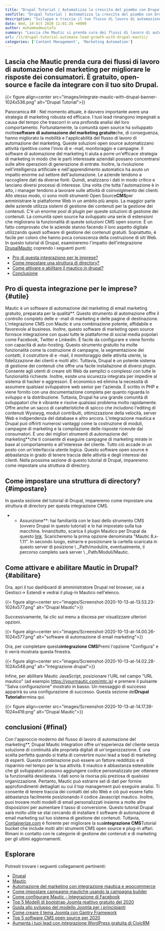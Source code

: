 ```yaml
---
title: "Drupal Tutorial | Automatizza la crescita del piombo con Drupal & Mautic '" 
seoTitle: "Drupal Tutorial | Automatizza la crescita del piombo con Drupal & Mautic" 
description: "Sviluppa e traccia il tuo flusso di lavoro di automazione del marketing con l'aiuto dell'integrazione mautica di Drupal. Segui questo tutorial Drupal per apprendere le fasi di integrazione." 
date: Wed, 14 Oct 2020 11:01:35 +0000
author: muhammadmustafa
summary: "Lascia che Mautic si prenda cura dei flussi di lavoro di automazione del marketing per migliorare le risposte dei consumatori. È gratuito, open-source e facile da integrare con il tuo sito Drupal." 
url: /it/drupal-tutorial-automate-lead-growth-with-drupal-mautic/
categories: ['Content Management', 'Marketing Automation']
---
```


## Lascia che Mautic prenda cura dei flussi di lavoro di automazione del marketing per migliorare le risposte dei consumatori. È gratuito, open-source e facile da integrare con il tuo sito Drupal.

{{< figure align=center src="images/integrate-mautic-with-drupal-banner-1024x536.png" alt="Drupal Tutorial">}}


Panoramica ## :
Nel momento attuale, è davvero importante avere una strategia di marketing robusta ed efficace. I tuoi lead rimangono impegnati a causa del tempo che trascorri in una profonda analisi del loro comportamento. Fortunatamente, la comunità open source ha sviluppato molte**software di automazione del marketing gratuite**che, di conseguenza, hanno migliorato la mobilità e l'applicabilità del flusso di lavoro di automazione del marketing. Queste soluzioni open source automatizzano attività ripetitive come l'invio di e -mail, monitoraggio e campagne. Il software di automazione del marketing ti aiuta a porre un'efficace strategia di marketing in modo che le parti interessate aziendali possano concentrarsi sulle altre operazioni di generazione di entrate. Inoltre, la rivoluzione nell'intelligenza artificiale e nell'apprendimento automatico ha avuto un impatto enorme sul settore dell'automazione. Le aziende tendono a raccogliere dati da diverse fonti. Quindi, analizzano i dati in modo critico e lanciano diversi processi di interesse. Una volta che tutta l'automazione è in atto, i manager tendono a lavorare sulle attività di coinvolgimento dei clienti.
Allo stesso modo, ci sono molti strumenti Open Source**CMS**per amministrare le piattaforme Web in un ambito più ampio. La maggior parte delle aziende utilizza sistemi di gestione dei contenuti per la gestione dei contenuti. C'è un enorme pool di plugin per queste soluzioni di gestione dei contenuti. La comunità open source ha sviluppato una serie di estensioni che migliorano la funzionalità di queste soluzioni CMS open source. È un fatto comprovato che le aziende stanno facendo il loro aspetto digitale utilizzando questi software di gestione dei contenuti gratuiti. Soprattutto, è facile per coloro che hanno poca conoscenza della costruzione di siti Web. In questo tutorial di Drupal, esamineremo l'impatto dell'integrazione [Drupal][2][Mautic][1] coprendo i seguenti punti:
  * [Pro di questa integrazione per le imprese?][3]
  * [Come impostare una struttura di directory?][4]
  * [Come attivare e abilitare il mautico in drupal?][5]
  * [Conclusione][6]

## Pro di questa integrazione per le imprese?   {#utile}
Mautic è un software di automazione del marketing di email marketing gratuito, preparata per la qualità**. Questo strumento di automazione offre il controllo completo delle e -mail di marketing e delle pagine di destinazione. L'integrazione CMS con Mautic è una combinazione potente, affidabile e favorevole al business. Inoltre, questo software di marketing open source fornisce integrazione con quasi tutte le piattaforme di social media popolari come Facebook, Twitter e LinkedIn. È facile da configurare e viene fornito con capacità di auto-hosting. Questo strumento gratuito ha molte funzionalità come la costruzione di campagne, la segmentazione dei contatti, il costruttore di e -mail, il monitoraggio delle attività utente, la fidelizzazione dei clienti e molti altri. Tuttavia, Drupal è un potente sistema di gestione dei contenuti che offre una facile installazione di diversi plugin. Consente agli utenti di creare siti Web da semplici o complessi con tutte le funzionalità richieste. Inoltre, esiste una sicurezza integrata per impedire al sistema di hacker e aggressori. È economico ed elimina la necessità di assumere qualsiasi sviluppatore web senior per l'azienda.
È scritto in PHP e viene fornito con una documentazione completa per quanto riguarda lo sviluppo e la distribuzione. Tuttavia, Drupal ha una grande comunità di sviluppatori che è vibrante e risolve qualsiasi problema molto rapidamente. Offre anche un sacco di caratteristiche di spicco che includono l'editing di contenuti Wysiwyg, moduli contribuiti, ottimizzazione della velocità, server Web e indipendenza del database e altro ancora. L'integrazione mautica e Drupal può offrirti numerosi vantaggi come la costruzione di moduli, campagne di marketing e la compilazione delle risposte ricevute dai consumatori. È uno dei migliori strumenti di automazione del marketing**che ti consente di eseguire campagne di marketing mirate in base al comportamento e all'interesse del cliente. Tutto ciò accade in un posto con un'interfaccia utente logica. Questo software open source è abbastanza in grado di tenere traccia delle attività e degli interessi dei clienti. Nella prossima sezione di questo tutorial di Drupal, impareremo come impostare una struttura di directory.

## Come impostare una struttura di directory?   {#impostare}
In questa sezione del tutorial di Drupal, impareremo come impostare una struttura di directory per questa integrazione CMS.
* * Assunzione**: hai familiarità con le basi dello strumento CMS (ovvero Drupal in questo tutorial) e lo hai impostato sulla tua macchina.
Innanzitutto, scarica il plugin Mautico per Drupal da questo [link][7]. Scaricheremo la prima opzione denominata "Mautic 8.x-1.11".
In secondo luogo, estrarre e posizionare la cartella scaricata in questo server di posizione \ _Path/moduli/e, eventualmente, il percorso completo sarà server \ _Path/Moduli/Mautic.

## Come attivare e abilitare Mautic in Drupal?   {#abilitare}
Ora, apri il tuo dashboard di amministratore Drupal nel browser, vai a Gestisci-> Estendi e vedrai il plug-in Mautico nell'elenco.

{{< figure align=center src="images/Screenshot-2020-10-13-at-13.53.23-1024x577.png" alt="Drupal Mautic">}}

Successivamente, fai clic sul menu a discesa per visualizzare ulteriori opzioni.

{{< figure align=center src="images/Screenshot-2020-10-13-at-14.00.26-1024x577.png" alt="software di automazione di email marketing">}}

Ora, per completare questa**integrazione CMS**Premi l'opzione "Configura" e ti verrà mostrata questa finestra.

{{< figure align=center src="images/Screenshot-2020-10-13-at-14.02.28-1024x548.png" alt="Integrazione drupal">}}

Infine, per abilitare Mautic JavaScript, posizionare l'URL nel campo "URL mautico" (ad esempio https://yourmautic.com/mtc.js) e premere il pulsante "Salva configurazione" mostrato in basso. Un messaggio di successo apparirà su una configurazione di successo. Questa sezione del**Drupal Tutorial**termina qui.

{{< figure align=center src="images/Screenshot-2020-10-13-at-14.17.39-1024x419.png" alt="Drupal Mautic">}}


## conclusioni   {#final}
Con l'approccio moderno del flusso di lavoro di automazione del marketing**, Drupal Mautic Integration offre un'esperienza del cliente senza soluzione di continuità alle proprietà digitali di un'organizzazione. È una scelta perfetta quando si tratta di convertire nuovi lead a lead di marketing di esperti. Questa combinazione può essere un fattore redditizio e di risparmio nel tempo per la tua attività. Il mautico è abbastanza estensibile che gli sviluppatori possono aggiungere codice personalizzato per ottenere la funzionalità desiderata. I dati sono la risorsa più preziosa di qualsiasi organizzazione. Pertanto, Mautic può estrarre set di dati per fornire approfondimenti dettagliati su cui il top management può eseguire analisi. Ti consente di tenere traccia dei contatti del sito Web e ciò può essere fatto abbastanza facilmente posizionando il codice Javascript mautico. Inoltre, puoi trovare molti modelli di email personalizzati insieme a molte altre disposizioni per aumentare il tasso di conversione.
Questo tutorial Drupal sarà molto utile se stai cercando di installare il software di automazione di email marketing sul tuo sistema di gestione dei contenuti. Tuttavia, [Containerize.com][8] è fiorente per migliorare la sua**integrazione CMS**Tutorial bucket che include molti altri strumenti CMS open source e plug-in affari. Rimani in contatto con le categorie di gestione dei contenuti e di marketing per gli ultimi aggiornamenti.

## Esplorare
Potresti trovare i seguenti collegamenti pertinenti:
  * [Drupal][9]
  * [Mautic][10]
  * [Automazione del marketing con integrazione mautica e woocommerce][11]
  * [Come impostare campagne mautiche usando la campagna builder][12]
  * [Come configurare Mautic - Integrazione di Facebook][13]
  * [Top 5 Modelli di bootstrap Joomla reattivo gratuito del 2020][14]
  * [Guida allo sviluppo del modello Joomla per i principianti][15]
  * [Come creare il tema Joomla con Gantry Framework][16]
  * [Top 5 software CMS open source per 2020][17]
  * [Aumenta i tuoi lead con integrazione WordPress gratuita di CivicRM][18]

  
[1]: https://products.containerize.com/marketing-automation/mautic
[2]: https://products.containerize.com/content-management/drupal
[3]: #useful
[4]: #setup
[5]: #enable
[6]: #final
[7]: https://www.drupal.org/project/mautic/releases
[8]: https://www.containerize.com/
[9]: https://products.containerize.com/content-management/drupal/
[10]: https://products.containerize.com/marketing-automation/mautic/
[11]: https://blog.containerize.com/blogging/marketing-automation-using-mautic-and-wordpress-woocommerce/
[12]: https://blog.containerize.com/marketing-automation/how-to-setup-marketing-campaigns-using-mautic-campaign-builder/
[13]: https://blog.containerize.com/marketing-automation/how-to-setup-mautic-facebook-integration/
[14]: https://blog.containerize.com/content-management/top-5-best-free-responsive-joomla-templates-of-2020/
[15]: https://blog.containerize.com/content-management/responsive-joomla-templates-tutorial/
[16]: https://blog.containerize.com/content-management/how-to-create-joomla-theme-joomla-gantry-framework/
[17]: https://blog.containerize.com/content-management/top-5-open-source-content-management-systems-for-2020/
[18]: https://blog.containerize.com/blogging/civicrm-wordpress-integration-wordpress-tutorial/
